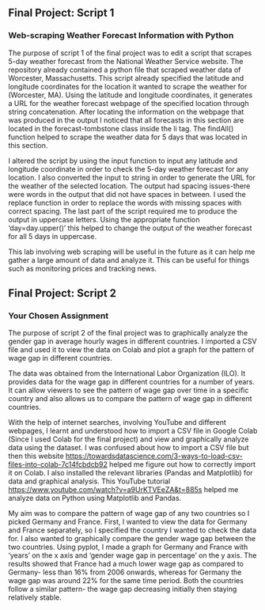 ## Final Project: Script 1
### Web-scraping Weather Forecast Information with Python
The purpose of script 1 of the final project was to edit a script that scrapes 5-day weather forecast from the National Weather Service website. The repository already contained a python file that scraped weather data of Worcester, Massachusetts. This script already specified the latitude and longitude coordinates for the location it wanted to scrape the weather for (Worcester, MA). Using the latitude and longitude coordinates, it generates a URL for the weather forecast webpage of the specified location through string concatenation. After locating the information on the webpage that was produced in the output I noticed that all forecasts in this section are located in the forecast-tombstone class inside the li tag. The findAll() function helped to scrape the weather data for 5 days that was located in this section.

I altered the script by using the input function to input any latitude and longitude coordinate in order to check the 5-day weather forecast for any location. I also converted the input to string in order to generate the URL for the weather of the selected location. The output had spacing issues-there were words in the output that did not have spaces in between. I used the replace function in order to replace the words with missing spaces with correct spacing. The last part of the script required me to produce the output in uppercase letters. Using the appropriate function ‘day=day.upper()’ this helped to change the output of the weather forecast for all 5 days in uppercase. 

This lab involving web scraping will be useful in the future as it can help me gather a large amount of data and analyze it. This can be useful for things such as monitoring prices and tracking news.


## Final Project: Script 2
### Your Chosen Assignment
The purpose of script 2 of the final project was to graphically analyze the gender gap in average hourly wages in different countries. I imported a CSV file and used it to view the data on Colab and plot a graph for the pattern of wage gap in different countries.

The data was obtained from the International Labor Organization (ILO). It provides data for the wage gap in different countries for a number of years. It can allow viewers to see the pattern of wage gap over time in a specific country and also allows us to compare the pattern of wage gap in different countries.

With the help of internet searches, involving YouTube and different webpages, I learnt and understood how to import a CSV file in Google Colab (Since I used Colab for the final project) and view and graphically analyze data using the dataset. I was confused about how to import a CSV file but then this website https://towardsdatascience.com/3-ways-to-load-csv-files-into-colab-7c14fcbdcb92 helped me figure out how to correctly import it on Colab. I also installed the relevant libraries (Pandas and Matplotlib) for data and graphical analysis. This YouTube tutorial https://www.youtube.com/watch?v=a9UrKTVEeZA&t=885s helped me analyze data on Python using Matplotlib and Pandas.

My aim was to compare the pattern of wage gap of any two countries so I picked Germany and France. First, I wanted to view the data for Germany and France separately, so I specified the country I wanted to check the data for. I also wanted to graphically compare the gender wage gap between the two countries. Using pyplot, I made a graph for Germany and France  with ‘years’ on the x axis and ‘gender wage gap in percentage’ on the y axis. The results showed that France had a much lower wage gap as compared to Germany- less than 16% from 2006 onwards, whereas for Germany the wage gap was around 22% for the same time period. Both the countries follow a similar pattern- the wage gap decreasing initially then staying relatively stable. 

